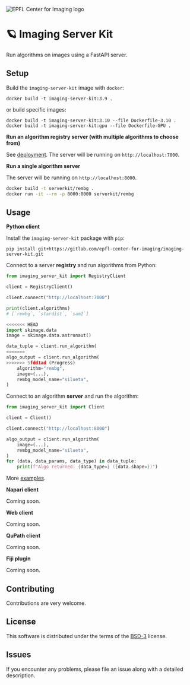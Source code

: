 ![EPFL Center for Imaging logo](https://imaging.epfl.ch/resources/logo-for-gitlab.svg)
# 🪐 Imaging Server Kit

Run algorithms on images using a FastAPI server.

## Setup

Build the `imaging-server-kit` image with `docker`:

```
docker build -t imaging-server-kit:3.9 .
```

or build specific images:

```
docker build -t imaging-server-kit:3.10 --file Dockerfile-3.10 .
docker build -t imaging-server-kit:gpu --file Dockerfile-GPU .
```

**Run an algorithm registry server (with multiple algorithms to choose from)**

See [deployment](./deployment/README.md). The server will be running on `http://localhost:7000`.

**Run a single algorithm server**

The server will be running on `http://localhost:8000`.

```bash
docker build -t serverkit/rembg .
docker run -it --rm -p 8000:8000 serverkit/rembg
```

## Usage

**Python client**

Install the `imaging-server-kit` package with `pip`:

```
pip install git+https://gitlab.com/epfl-center-for-imaging/imaging-server-kit.git
```

Connect to a server **registry** and run algorithms from Python:

```python
from imaging_server_kit import RegistryClient

client = RegistryClient()

client.connect("http://localhost:7000")

print(client.algorithms)
# [`rembg`, `stardist`, `sam2`]

<<<<<<< HEAD
import skimage.data
image = skimage.data.astronaut()

data_tuple = client.run_algorithm(
=======
algo_output = client.run_algorithm(
>>>>>>> 5fdd1ad (Progress)
    algorithm="rembg",
    image=(...),
    rembg_model_name="silueta",
)
```

Connect to an algorithm **server** and run the algorithm:

```python
from imaging_server_kit import Client

client = Client()

client.connect("http://localhost:8000")

algo_output = client.run_algorithm(
    image=(...),
    rembg_model_name="silueta",
)
for (data, data_params, data_type) in data_tuple:
    print(f"Algo returned: {data_type=} ({data.shape=})")
```

More [examples](./examples/).

**Napari client**

Coming soon.

**Web client**

Coming soon.

**QuPath client**

Coming soon.

**Fiji plugin**

Coming soon.

## Contributing

Contributions are very welcome.

## License

This software is distributed under the terms of the [BSD-3](http://opensource.org/licenses/BSD-3-Clause) license.

## Issues

If you encounter any problems, please file an issue along with a detailed description.

